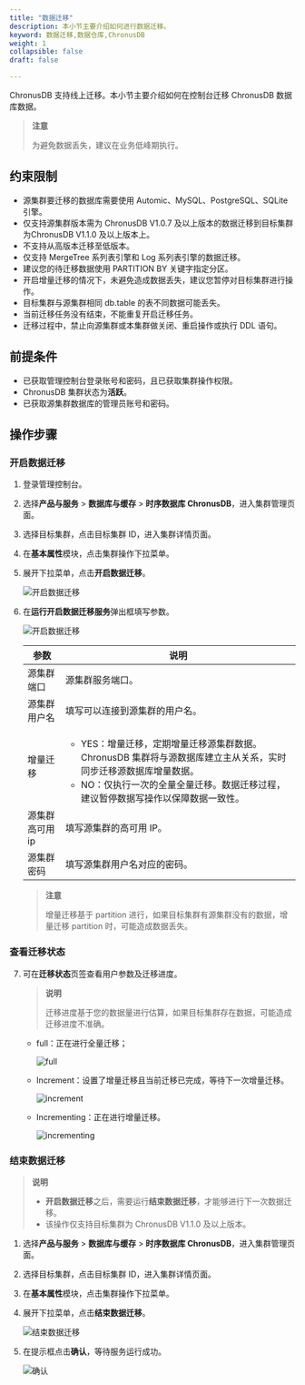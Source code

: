```yaml
---
title: "数据迁移"
description: 本小节主要介绍如何进行数据迁移。 
keyword: 数据迁移,数据仓库,ChronusDB
weight: 1
collapsible: false
draft: false

---
```


ChronusDB 支持线上迁移。本小节主要介绍如何在控制台迁移 ChronusDB 数据库数据。

>**注意**
>
>为避免数据丢失，建议在业务低峰期执行。

## 约束限制

- 源集群要迁移的数据库需要使用 Automic、MySQL、PostgreSQL、SQLite 引擎。
- 仅支持源集群版本需为 ChronusDB V1.0.7 及以上版本的数据迁移到目标集群为ChronusDB V1.1.0 及以上版本上。
- 不支持从高版本迁移至低版本。
- 仅支持 MergeTree 系列表引擎和 Log 系列表引擎的数据迁移。
- 建议您的待迁移数据使用 PARTITION BY 关键字指定分区。
- 开启增量迁移的情况下，未避免造成数据丢失，建议您暂停对目标集群进行操作。
- 目标集群与源集群相同 db.table 的表不同数据可能丢失。
- 当前迁移任务没有结束，不能重复开启迁移任务。
- 迁移过程中，禁止向源集群或本集群做关闭、重启操作或执行 DDL 语句。

## 前提条件

- 已获取管理控制台登录账号和密码，且已获取集群操作权限。
- ChronusDB 集群状态为**活跃**。
- 已获取源集群数据库的管理员账号和密码。

## 操作步骤

### 开启数据迁移

1. 登录管理控制台。

2. 选择**产品与服务** > **数据库与缓存** > **时序数据库 ChronusDB**，进入集群管理页面。

3. 选择目标集群，点击目标集群 ID，进入集群详情页面。

4. 在**基本属性**模块，点击集群操作下拉菜单。

5. 展开下拉菜单，点击**开启数据迁移**。

   ![开启数据迁移](../../_images/mir_1.png)

6. 在**运行开启数据迁移服务**弹出框填写参数。

   ![开启数据迁移](../../_images/mir_2.png)

   | 参数            | 说明                                                         |
   | --------------- | ------------------------------------------------------------ |
   | 源集群端口      | 源集群服务端口。                                             |
   | 源集群用户名    | 填写可以连接到源集群的用户名。                               |
   | 增量迁移        | <ul><li>YES：增量迁移，定期增量迁移源集群数据。ChronusDB 集群将与源数据库建立主从关系，实时同步迁移源数据库增量数据。</li><li>NO：仅执行一次的全量全量迁移。数据迁移过程，建议暂停数据写操作以保障数据一致性。</li></ul> |
   | 源集群高可用 ip | 填写源集群的高可用 IP。                                      |
   | 源集群密码      | 填写源集群用户名对应的密码。                                 |

   >**注意**
   >
   >增量迁移基于 partition 进行，如果目标集群有源集群没有的数据，增量迁移 partition 时，可能造成数据丢失。

### 查看迁移状态

7. 可在**迁移状态**页签查看用户参数及迁移进度。

   > **说明**
   >
   > 迁移进度基于您的数据量进行估算，如果目标集群存在数据，可能造成迁移进度不准确。

   - full：正在进行全量迁移；

     ![full](../../_images/mir_full.png)

   - Increment：设置了增量迁移且当前迁移已完成，等待下一次增量迁移。

     ![increment](../../_images/mir_increment.png)

   - Incrementing：正在进行增量迁移。

     ![incrementing](../../_images/mir_incrementing.png)

### 结束数据迁移

>**说明**
>
>- **开启数据迁移**之后，需要运行**结束数据迁移**，才能够进行下一次数据迁移。
>- 该操作仅支持目标集群为 ChronusDB V1.1.0 及以上版本。

1. 选择**产品与服务** > **数据库与缓存** > **时序数据库 ChronusDB**，进入集群管理页面。

2. 选择目标集群，点击目标集群 ID，进入集群详情页面。

3. 在**基本属性**模块，点击集群操作下拉菜单。

4. 展开下拉菜单，点击**结束数据迁移**。

   ![结束数据迁移](../../_images/mir_3.png)

5. 在提示框点击**确认**，等待服务运行成功。

   ![确认](../../_images/mir_4.png)
